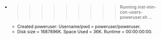 * >>>>>>>>> Running inst-min-con-users-poweruser.sh ...
  * Created poweruser: Username/pwd = poweruser/poweruser.
  * Disk size = 1687896K. Space Used = 36K. Runtime = 00:00:00:00.
